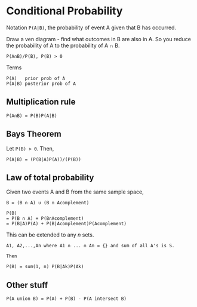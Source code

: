 # Conditional Probability

Notation `P(A|B)`, the probability of event A given that B has occurred.

Draw a ven diagram - find what outcomes in B are also in A. So you reduce the
probability of A to the probability of A ∩ B.

```
P(A∩B)/P(B), P(B) > 0
```

Terms

```
P(A)   prior prob of A
P(A|B) posterior prob of A
```

## Multiplication rule

```
P(A∩B) = P(B)P(A|B)
```

## Bays Theorem

Let `P(B) > 0`. Then,

```
P(A|B) = (P(B|A)P(A))/(P(B))
```

## Law of total probability

Given two events A and B from the same sample space,

```
B = (B ∩ A) ∪ (B ∩ Acomplement)

P(B)
= P(B ∩ A) + P(B∩Acomplement)
= P(B|A)P(A) + P(B|Acomplement)P(Acomplement)
```

This can be extended to any _n_ sets.

```
A1, A2,...,An where A1 ∩ ... ∩ An = {} and sum of all A's is S.

Then

P(B) = sum(1, n) P(B|Ak)P(Ak)
```

## Other stuff

```
P(A union B) = P(A) + P(B) - P(A intersect B)
```
